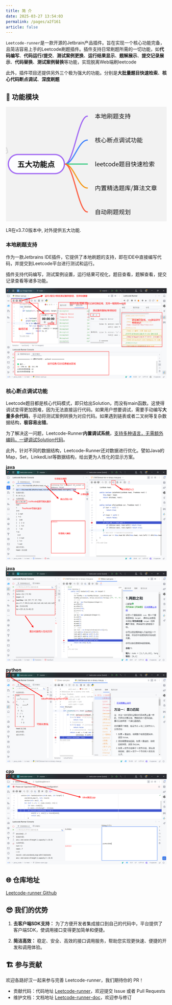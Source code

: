 ```yaml
---
title: 简 介
date: 2025-03-27 13:54:03
permalink: /pages/a2f161
article: false
---
```


`Leetcode-runner`是一款开源的Jetbrain产品插件。旨在实现一个核心功能完备，且简洁容易上手的Leetcode刷题插件。插件支持日常刷题所需的一切功能，如**代码编写**、**代码运行/提交**、**测试案例更换**、**运行结果显示**、**题解展示**、**提交记录展示**、**代码替换**、**测试案例替换**等功能，实现脱离Web端刷leetcode

此外，插件项目还提供另外三个极为强大的功能。分别是**大批量题目快速检索**、**核心代码断点调试**、**深度刷题**


## 📖 功能模块

<img src="../../../img/简介/five-core-function.jpg">

LR在v3.7.0版本中, 对外提供五大功能.

### 本地刷题支持
作为一款Jetbrains IDE插件，它提供了本地刷题的支持，即在IDE中直接编写代码，并提交到Leetcode平台进行测试和运行。

插件支持代码编写，测试案例设置，运行结果可视化，题目查看，题解查看，提交记录查看等诸多功能。

<img src="../../../img/简介/本地代码编写.jpg">

### 核心断点调试功能
Leetcode题目都是核心代码模式，即只给出Solution，而没有main函数。这使得调试变得更加困难，因为无法直接运行代码。如果用户想要调试，需要手动编写**大量多余代码**，手动将测试案例转换为对应代码。如果遇到链表或者二叉树等复杂数据结构，**极容易出错**。

为了解决这一问题，Leetcode-Runner**内置调试系统**，<u>支持多种语言，无需额外编码，一键调试Solution代码</u>。

此外，针对不同的数据结构，Leetcode-Runner还对数据进行优化。譬如Java的Map，Set，LinkedList等数据结构，给出更为人性化的显示方案。


**java**
<img src="../../../img/简介/本地Java代码调试-链表题目.jpg">

**java**
<img src="../../../img/简介/java-debug-人性化打印.png">

**python**
<img src="../../../img/简介/python-debug.jpg">

**cpp**
<img src="../../../img/简介/cpp-debug.jpg">



## 🌐 仓库地址

[Leetcode-runner Github](https://github.com/xuhuafeifei/leetcode-runner)

## 😎 我们的优势

1. **去客户端SDK支持：** 为了方便开发者集成接口到自己的代码中，平台提供了客户端SDK，使调用接口变得更加简单和便捷。

2. **简洁高效：** 稳定、安全、高效的接口调用服务，帮助您实现更快速、便捷的开发和调用体验。

## 🏗️ 参与贡献

欢迎各路好汉一起来参与完善 Leetcode-runner，我们期待你的 PR！

- 贡献代码：代码地址 [Leetcode-runner](https://github.com/xuhuafeifei/leetcode-runner)，欢迎提交 Issue 或者 Pull Requests
- 维护文档：文档地址 [Leetcode-runner-doc](https://github.com/itxaiohanglover/leetcode-runner-doc)，欢迎参与修订
